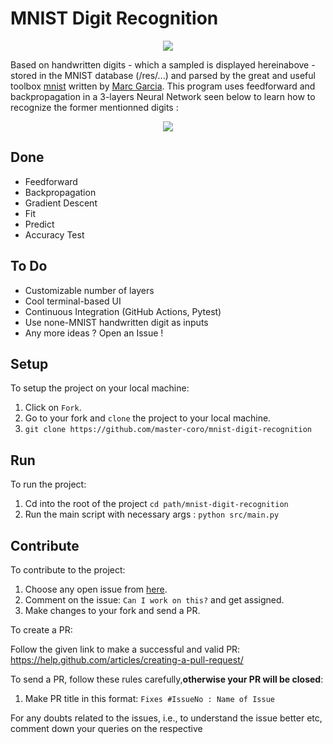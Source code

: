 # MNIST Digit Recognition

<p align="center">
<img src="https://raw.githubusercontent.com/master-coro/mnist-digit-recognition/master/res/MNIST.png">
</p>

Based on handwritten digits - which a sampled is displayed hereinabove -  stored in the MNIST database (/res/...) and parsed by the great and useful toolbox [mnist](https://github.com/datapythonista/mnist) written by [Marc Garcia](https://github.com/datapythonista). This program uses feedforward and backpropagation in a 3-layers Neural Network seen below to learn how to recognize the former mentionned digits :

<p align="center">
<img src="https://raw.githubusercontent.com/master-coro/mnist-digit-recognition/master/res/iHDtO.png">
</p>

## Done

* Feedforward
* Backpropagation
* Gradient Descent
* Fit
* Predict
* Accuracy Test

## To Do

* Customizable number of layers
* Cool terminal-based UI
* Continuous Integration (GitHub Actions, Pytest)
* Use none-MNIST handwritten digit as inputs
* Any more ideas ? Open an Issue !

## Setup

To setup the project on your local machine:

1. Click on `Fork`.
2. Go to your fork and `clone` the project to your local machine.
3. `git clone https://github.com/master-coro/mnist-digit-recognition`

## Run

To run the project:
1. Cd into the root of the project `cd path/mnist-digit-recognition`
2. Run the main script with necessary args : `python src/main.py`

## Contribute

To contribute to the project:

1. Choose any open issue from [here](https://github.com/master-coro/mnist-digit-recognition/issues). 
2. Comment on the issue: `Can I work on this?` and get assigned.
3. Make changes to your fork and send a PR.

To create a PR:

Follow the given link to make a successful and valid PR: https://help.github.com/articles/creating-a-pull-request/

To send a PR, follow these rules carefully,**otherwise your PR will be closed**:

1. Make PR title in this format: `Fixes #IssueNo : Name of Issue`

For any doubts related to the issues, i.e., to understand the issue better etc, comment down your queries on the respective 
